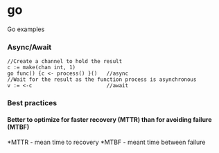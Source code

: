 # go
Go examples

### Async/Await
	
	//Create a channel to hold the result
	c := make(chan int, 1)
	go func() {c <- process() }() 	//async
	//Wait for the result as the function process is asynchronous
	v := <-c 						//await


### Best practices

#### Better to optimize for faster recovery (MTTR) than for avoiding failure (MTBF)


*MTTR - mean time to recovery
*MTBF - meant time between failure
